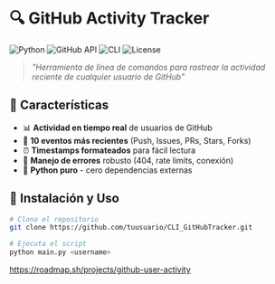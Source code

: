 # 🔍 GitHub Activity Tracker

![Python](https://img.shields.io/badge/Python-3.8%2B-3776AB?logo=python&logoColor=white)
![GitHub API](https://img.shields.io/badge/GitHub-API-181717?logo=github)
![CLI](https://img.shields.io/badge/Interface-CLI-4EAA25?logo=terminal)
![License](https://img.shields.io/badge/License-MIT-green)

> *"Herramienta de línea de comandos para rastrear la actividad reciente de cualquier usuario de GitHub"*

## 🌟 Características

- 📊 **Actividad en tiempo real** de usuarios de GitHub
- 🎯 **10 eventos más recientes** (Push, Issues, PRs, Stars, Forks)
- ⏰ **Timestamps formateados** para fácil lectura
- 🚨 **Manejo de errores** robusto (404, rate limits, conexión)
- 🐍 **Python puro** - cero dependencias externas

## 🚀 Instalación y Uso

```bash
# Clona el repositorio
git clone https://github.com/tuusuario/CLI_GitHubTracker.git

# Ejecuta el script
python main.py <username>
```
https://roadmap.sh/projects/github-user-activity

